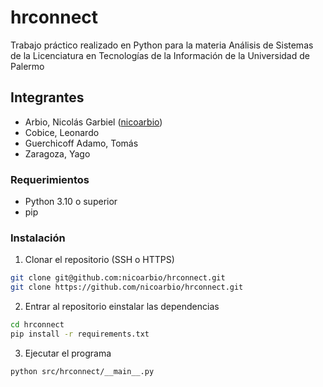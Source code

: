 # hrconnect
Trabajo práctico realizado en Python para la materia Análisis de Sistemas de la Licenciatura en Tecnologías de la Información de la Universidad de Palermo

## Integrantes
- Arbio, Nicolás Garbiel ([nicoarbio](https://github.com/nicoarbio))
- Cobice, Leonardo
- Guerchicoff Adamo, Tomás
- Zaragoza, Yago

### Requerimientos
- Python 3.10 o superior
- pip

### Instalación
1. Clonar el repositorio (SSH o HTTPS)
```bash
git clone git@github.com:nicoarbio/hrconnect.git
git clone https://github.com/nicoarbio/hrconnect.git
```

2. Entrar al repositorio  einstalar las dependencias
```bash
cd hrconnect
pip install -r requirements.txt
```

3. Ejecutar el programa
```bash
python src/hrconnect/__main__.py
```
